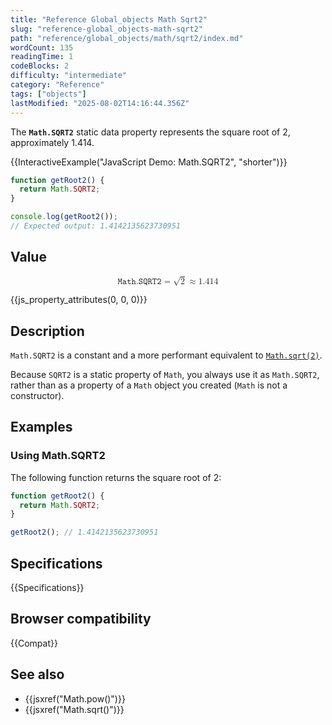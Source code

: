 ```yaml
---
title: "Reference Global_objects Math Sqrt2"
slug: "reference-global_objects-math-sqrt2"
path: "reference/global_objects/math/sqrt2/index.md"
wordCount: 135
readingTime: 1
codeBlocks: 2
difficulty: "intermediate"
category: "Reference"
tags: ["objects"]
lastModified: "2025-08-02T14:16:44.356Z"
---
```



The **`Math.SQRT2`** static data property represents the square root of 2, approximately 1.414.

{{InteractiveExample("JavaScript Demo: Math.SQRT2", "shorter")}}

```js interactive-example
function getRoot2() {
  return Math.SQRT2;
}

console.log(getRoot2());
// Expected output: 1.4142135623730951
```

## Value

<!-- prettier-ignore-start -->
<math display="block">
  <semantics><mrow><mi>𝙼𝚊𝚝𝚑.𝚂𝚀𝚁𝚃𝟸</mi><mo>=</mo><msqrt><mn>2</mn></msqrt><mo>≈</mo><mn>1.414</mn></mrow><annotation encoding="TeX">\mathtt{Math.SQRT2} = \sqrt{2} \approx 1.414</annotation></semantics>
</math>
<!-- prettier-ignore-end -->

{{js_property_attributes(0, 0, 0)}}

## Description

`Math.SQRT2` is a constant and a more performant equivalent to [`Math.sqrt(2)`](/en-US/docs/Web/JavaScript/Reference/Global_Objects/Math/sqrt).

Because `SQRT2` is a static property of `Math`, you always use it as `Math.SQRT2`, rather than as a property of a `Math` object you created (`Math` is not a constructor).

## Examples

### Using Math.SQRT2

The following function returns the square root of 2:

```js
function getRoot2() {
  return Math.SQRT2;
}

getRoot2(); // 1.4142135623730951
```

## Specifications

{{Specifications}}

## Browser compatibility

{{Compat}}

## See also

- {{jsxref("Math.pow()")}}
- {{jsxref("Math.sqrt()")}}
